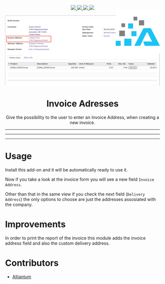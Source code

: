
<div style="text-align: center">
<a href="https://www.odoo.com/documentation/12.0/index.html">
<img src="https://img.shields.io/badge/Odoo-Version%2012-875A7B.svg?style=plastic"></img>
</a>
<a href="http://www.alliantum.com">
<img src="https://raster.shields.io/badge/Company-Alliantum-0065bf.svg?style=plastic"></img>
</a>
<a href="http://www.gnu.org/licenses/agpl-3.0-standalone.html">
<img src="https://img.shields.io/badge/licence-AGPL--3-blue.svg?style=plastic"></img>
</a>
<img src="https://img.shields.io/badge/module%20version-1.0.0-F47D42.svg?style=plastic&"></img>
</div>

<div class="item" style="position: -webkit-sticky;
  position: sticky;
  height: 15vh;
  padding: 0%;
  z-index: 10;
  top: 30px;">

<img src="./static/description/icon.png" style="
  transform:translateY(-2vw);
  width: 15vw;
  z-index: 10;"
  align="right">
</div>

<div style="
  transform:translateY(-15vh);">
<div style="max-width: 950px; margin: auto">
<img src="./static/description/screenshot.png">
</div>
<div style="text-align: center">
<h1>Invoice Adresses</h1>
Give the possibility to the user to enter an Invoice Address, when creating a new invoice.
</div>

***
***
***

# Usage

Install this add-on and it will be automatically ready to use it.

Now if you take a look at the invoice form you will see a new field `Invoice Address`.

Other than that in the same view if you check the next field (`Delivery Address`) the only options to choose are just the addresses assosiated with the company.

# Improvements

In order to print the report of the invoice this module adds the invoice address field and also the custom delivery address.

# Contributors

- [Alliantum](http://www.alliantum.com)

</div>